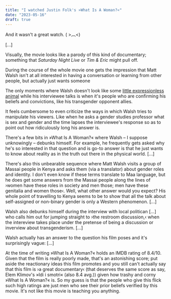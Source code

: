 ```yaml
---
title: "I watched Justin Folk's »What Is A Woman?«"
date: "2023-05-16"
draft: true
---
```


And it wasn't a great watch. ( >︹<)

[...]

Visually, the movie looks like a parody of this kind of documentary; something that *Saturday Night Live* or *Tim & Eric* might pull off. 

During the course of the whole movie one gets the impression that Matt Walsh isn't at all interested in having a conversation or learning from other people, but actually just wants someone 

The only moments where Walsh doesn't look like some [little expressionless animal](https://machines.kfitz.info/dfwwiki/index.php%3Ftitle=Little_Expressionless_Animals.html) while his interviewee talks is when it's people who are confirming his beliefs and convictions, like his transgender opponent allies.

It feels cumbersome to even criticize the ways in which Walsh tries to manipulate his viewers. Like when he asks a gender studies professor what is sex and gender and the time lapses the interviewee's response so as to point out how ridiculously long his answer is. 

There's a few bits in »What Is A Woman?« where Walsh – I suppose unknowingly – debunks himself. For example, he frequently gets asked why he's so interested in that question and is go-to answer is that he just wants to know about reality as in the truth out there in the physical world. [...]

There's also this unbearable sequence where Matt Walsh visits a group of Massai people in Kenya and asks them (via a translator) about gender roles and identity. I don't even know if these terms translate to Maa language, but he does get some answers from the Massai people along the lines of ›women have these roles in society and men those; men have these genitalia and women those‹. Well, what other answer would you expect? His whole point of travelling to Kenya seems to be to show that all the talk about self-assigned or non-binary gender is only a Western phenomenon. [...]

Walsh also debunks himself during the interview with local politican [...] who calls him out for jumping straight to ›the restroom discussion,‹ when the intereview takes place under the pretense of being a discussion or inverview about transgenderism. [...]

Walsh actually has an answer to the question his film poses and it's surprisingly vague: [...]

At the time of writing »What Is A Woman?« holds an IMDB rating of 8.4/10. Given that the film is really poorly made, that's an astonishing score; put aside the reactionary ideas this film promotes and you still can't actually say that this film is ›a great documentary‹ (that deserves the same score as say, Elem Klimov's »Idi i smotri« (also 8.4 avg.)) given how trashy and corny »What Is A Woman?« is. So my guess is that the people who give this flick such high ratings are just men who see their prior beliefs verified by this movie. It's not like this movie is teaching you anything. 

